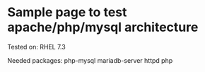 # Sample page to test apache/php/mysql architecture

Tested on: RHEL 7.3

Needed packages: 
php-mysql mariadb-server httpd php
